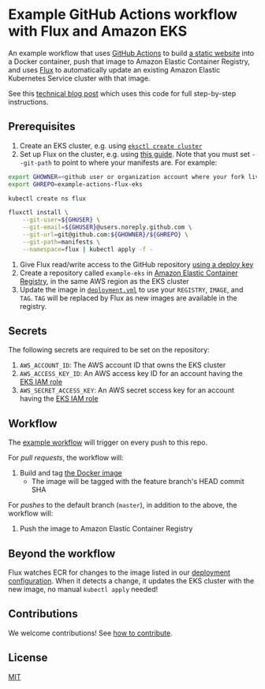 # Example GitHub Actions workflow with Flux and Amazon EKS

An example workflow that uses [GitHub Actions](https://help.github.com/en/categories/automating-your-workflow-with-github-actions) to build [a static website](app/site/) into a Docker container, push that image to Amazon Elastic Container Registry, and uses [Flux](https://www.weave.works/oss/flux/) to automatically update an existing Amazon Elastic Kubernetes Service cluster with that image.

See this [technical blog post](https://www.weave.works/blog/gitops-with-github-actions-eks) which uses this code for full step-by-step instructions.

## Prerequisites

1. Create an EKS cluster, e.g. using [`eksctl create cluster`](https://eksctl.io/)
1. Set up Flux on the cluster, e.g. using [this guide](https://docs.fluxcd.io/en/latest/tutorials/get-started.html). Note that you must set `--git-path` to point to where your manifests are. For example:
```bash
export GHOWNER=<github user or organization account where your fork lives>
export GHREPO=example-actions-flux-eks

kubectl create ns flux

fluxctl install \
    --git-user=${GHUSER} \
    --git-email=${GHUSER}@users.noreply.github.com \
    --git-url=git@github.com:${GHOWNER}/${GHREPO} \
    --git-path=manifests \
    --namespace=flux | kubectl apply -f -
```
1. Give Flux read/write access to the GitHub repository [using a deploy key](https://docs.fluxcd.io/en/latest/tutorials/get-started.html#giving-write-access)
1. Create a repository called `example-eks` in [Amazon Elastic Container Registry](https://docs.aws.amazon.com/AmazonECR/latest/userguide/Registries.html), in the same AWS region as the EKS cluster
1. Update the image in [`deployment.yml`](manifests/deployment.yml) to use your `REGISTRY`, `IMAGE`, and `TAG`. `TAG` will be replaced by Flux as new images are available in the registry.

## Secrets

The following secrets are required to be set on the repository:

1. `AWS_ACCOUNT_ID`: The AWS account ID that owns the EKS cluster
1. `AWS_ACCESS_KEY_ID`: An AWS access key ID for an account having the [EKS IAM role](https://docs.aws.amazon.com/eks/latest/userguide/service_IAM_role.html)
1. `AWS_SECRET_ACCESS_KEY`: An AWS secret sccess key for an account having the [EKS IAM role](https://docs.aws.amazon.com/eks/latest/userguide/service_IAM_role.html)

## Workflow

The [example workflow](.github/workflows/build.yml) will trigger on every push to this repo.

For _pull requests_, the workflow will:
1. Build and tag [the Docker image](app/Dockerfile)
    - The image will be tagged with the feature branch's HEAD commit SHA
    
For _pushes_ to the default branch (`master`), in addition to the above, the workflow will:

1. Push the image to Amazon Elastic Container Registry

## Beyond the workflow

Flux watches ECR for changes to the image listed in our [deployment configuration](manifests/deployment.yml). When it detects a change, it updates the EKS cluster with the new image, no manual `kubectl apply` needed!

## Contributions

We welcome contributions! See [how to contribute](CONTRIBUTING.md).

## License

[MIT](LICENSE)
